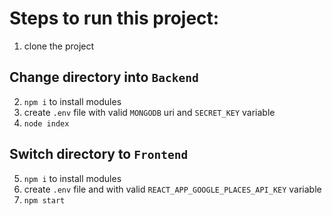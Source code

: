 # Steps to run this project:

1. clone the project

## Change directory into `Backend`
2. `npm i` to install modules
3. create `.env` file with valid `MONGODB` uri and `SECRET_KEY` variable
4. `node index`

## Switch directory to `Frontend`

5. `npm i` to install modules
6. create `.env` file and with valid `REACT_APP_GOOGLE_PLACES_API_KEY` variable
7. `npm start`

